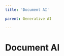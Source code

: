 ```yaml
---
title: 'Document AI'

parent: Generative AI

---
```


# Document AI

<!-- <div style="width: 100%; aspect-ratio: 16/9; overflow: hidden; border-radius: 8px; margin: auto;">
  <img src="/assets/images/langchain2.png" alt="gen AI"
       style="width: 100%; height: 100%; object-fit: cover;" />
</div> -->


<!-- To make it as easy as possible to write documentation in plain Markdown, most UI components are styled using default Markdown elements with few additional CSS classes needed. -->
<!-- In this section, I explore the inner workings of LangChain for building systems with Large Language Models (LLMs). The projects cover integration with both OpenAI and Hugging Face models, demonstrating hands-on experience with chat models and conversational prompting.
<!-- {: .fs-6 .fw-300 } -->
<!-- From foundational concepts like Prompt Templates and Output Parsers to advanced techniques like cost tracking, streaming, and caching to improve performance and response time, enabling smoother, cost-effective interactions with generative models. --> 
<!-- {: .fs-6 .fw-300 } -->
